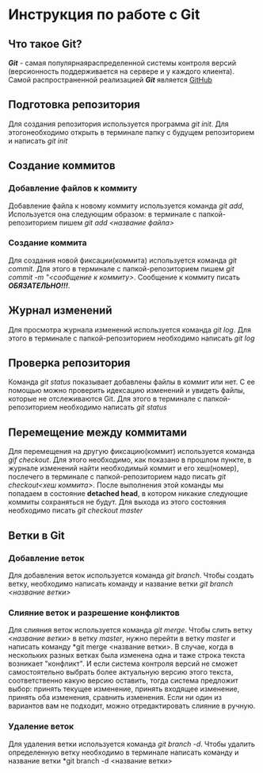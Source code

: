 # Инструкция по работе с Git

## Что такое Git?
***Git*** - самая популярнаяраспределенной системы контроля версий (версионность поддерживается на сервере и у каждого клиента). Самой распространенной реализацией ***Git*** является [GitHub](https://github.com/)

## Подготовка репозитория
Для создания репозитория используется программа *git init*. Для этогонеобходимо открыть в терминале папку с будущем репозиторием и написать *git init*

## Создание коммитов

### Добавление файлов к коммиту
Добавление файла к новому коммиту используется команда *git add*, Используется она следующим образом: в терминале с папкой-репозиторием пишем *git add <название файла>*

### Создание коммита
Для создания новой фиксации(коммита) используется команда *git commit*. Для этого в терминале с папкой-репозиторием пишем *git commit -m "<сообщение к коммиту>*. Сообщение к коммиту писать ***ОБЯЗАТЕЛЬНО!!!***.

## Журнал изменений
Для просмотра журнала изменений используется команда *git log*. Для этого в терминале с папкой-репозиторием необходимо написать *git log*

## Проверка репозитория
Команда *git status* показывает добавлены файлы в коммит или нет. С ее помощью можно проверить идексацию изменений и увидеть файлы, которые не отслеживаются Git. Для этого в терминале с папкой-репозиторием необходимо написать *git status*

## Перемещение между коммитами
Для перемещения на другую фиксацию(коммит) используется команда *gif checkout*. Для этого необходимо, как показано в прошлом пункте, в журнале изменений найти необходимый коммит и его хеш(номер), послечего в терминале с папкой-репозиторием надо писать *git checkout<хеш коммита>*. После выполнения этой команды мы попадаем в состояние **detached head**, в котором никакие следующие коммиты сохраняться не будут. Для выхода из этого состояния необходимо писать *git checkout master* 

## Ветки в Git

### Добавление веток
Для добавления веток используется команда *git branch*. Чтобы создать ветку, необходимо написать команду и название ветки *git branch <название ветки>*

### Слияние веток и разрешение конфликтов
Для слияния веток используется команда *git merge*. Чтобы слить ветку *<название ветки>* в ветку *master*, нужно перейти в ветку *master* и написать команду *git merge <название ветки>.
В случае, когда в нескольких разных ветках была изменена одна и таже строка текста возникает "конфликт". И если  система контроля версий не сможет самостоятельно выбрать более актуальную версию этого текста, соответственно какую версию оставить, тогда система предложит выбор: принять текущее изменение, принять входящее изменение, принять оба изменения, сравнить изменения. 
Если ни один из вариантов вам не подходит, можно отредактировать слияние в ручную. 

### Удаление веток
Для удаления ветки используется команда *git branch -d*. Чтобы удалить определенную ветку необходимо в терминале написать команду и название ветки *git branch -d <название ветки>